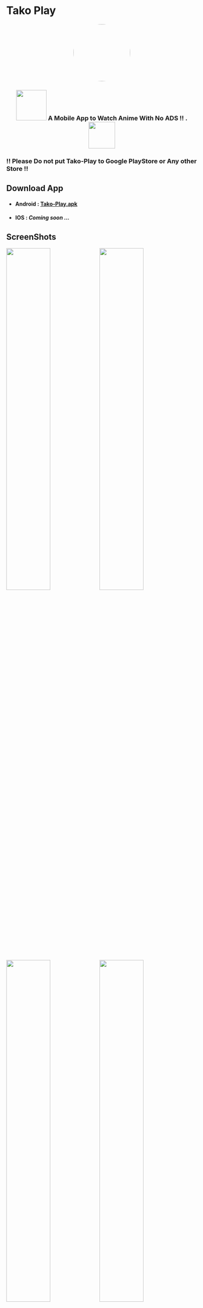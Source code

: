 
# Tako Play

<p align="center"><a href="https://github.com/kaungsatthe1n/Tako-Play"><img src="https://github.com/kaungsatthe1n/Tako-Play/blob/main/assets/images/logo.jpg?raw=true" width="150" height="auto" style="border-radius:60%"></a></p>

<h3 align="center" ><img src="https://pngimage.net/wp-content/uploads/2018/06/funny-anime-png-2.png" width="80"/><span style="font-size:100%"> A Mobile App to Watch Anime With No ADS !! .  </span><img src="https://github.com/kaungsatthe1n/Tako-Play/blob/main/assets/images/rem_show.png?raw=true"  width="70"/><h3/>

### :bangbang:  Please Do not put Tako-Play to Google PlayStore or Any other Store  :bangbang:



## Download App

- #### Android : [Tako-Play.apk](https://github.com/kaungsatthe1n/Tako-Play/releases/download/v1.0.0/app.apk)

- #### IOS : _Coming soon ..._ 

## ScreenShots

<img src="https://github.com/kaungsatthe1n/Tako-Play/blob/main/assets/screenshots/screenshot(1).jpg?raw=true" width ="48%">
<img src="https://github.com/kaungsatthe1n/Tako-Play/blob/main/assets/screenshots/screenshot(2).jpg?raw=true" width ="48%">
<img src="https://github.com/kaungsatthe1n/Tako-Play/blob/main/assets/screenshots/screenshot(6).jpg?raw=true" width ="48%">
<img src="https://github.com/kaungsatthe1n/Tako-Play/blob/main/assets/screenshots/screenshot(3).jpg?raw=true" width ="48%">
<img src="https://github.com/kaungsatthe1n/Tako-Play/blob/main/assets/screenshots/screenshot(4).jpg?raw=true" width ="95%">
<img src="https://github.com/kaungsatthe1n/Tako-Play/blob/main/assets/screenshots/screenshot(5).jpg?raw=true" width ="95%">

## Brief About App
Parsing require data from website and serve anime with Ads FREE :bangbang:
### Features
- Popular Animes
- Recently Added Animes
- Ongoing Animes
- Search Anime
- No Annoying Ads
- Auto Video Quality Detect
- Update Support 




## Clone Repository

Open Your `Terminal` and `Paste`

```bash
$ git clone https://github.com/kaungsatthe1n/Tako-Play.git
```

## Build Setup

```bash

# install dependencies

$ flutter pub get
```
## Found This Project Useful ?

You can leave a star :star: at the top-right corner of this repository.  